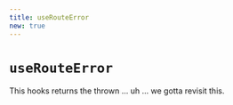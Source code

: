 ```yaml
---
title: useRouteError
new: true
---
```


# `useRouteError`

This hooks returns the thrown ... uh ... we gotta revisit this.
